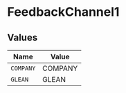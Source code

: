 # FeedbackChannel1


## Values

| Name      | Value     |
| --------- | --------- |
| `COMPANY` | COMPANY   |
| `GLEAN`   | GLEAN     |